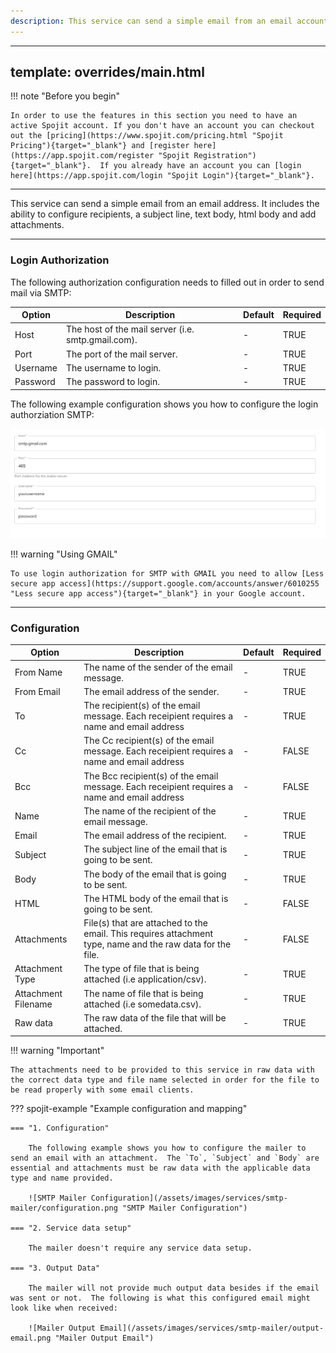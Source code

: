 ```yaml
---
description: This service can send a simple email from an email account.  It includes the ability to configure recipients, a subject line, text body, html body and add attachments. This SMTP mailer service can be added to your workflow and connect and share data with other services.
---
```

---
template: overrides/main.html
---
!!! note "Before you begin" 

    In order to use the features in this section you need to have an active Spojit account. If you don't have an account you can checkout out the [pricing](https://www.spojit.com/pricing.html "Spojit Pricing"){target="_blank"} and [register here](https://app.spojit.com/register "Spojit Registration"){target="_blank"}.  If you already have an account you can [login here](https://app.spojit.com/login "Spojit Login"){target="_blank"}.
___

This service can send a simple email from an email address.  It includes the ability to configure recipients, a subject line, text body, html body and add attachments.

___
### Login Authorization

The following authorization configuration needs to filled out in order to send mail via SMTP:

| Option | Description | Default | Required |
| ----------- | ----------- | ----------- | ----------- |
| Host | The host of the mail server (i.e. smtp.gmail.com). | - | TRUE |
| Port | The port of the mail server. | - | TRUE |
| Username | The username to login. | - | TRUE |
| Password | The password to login. | - | TRUE |

The following example configuration shows you how to configure the login authorziation SMTP:

![SMTP Login Authorization Configuration](/assets/images/services/smtp-mailer/login-authorization-configuration.png "SMTP Login Authorization Configuration")

!!! warning "Using GMAIL" 

    To use login authorization for SMTP with GMAIL you need to allow [Less secure app access](https://support.google.com/accounts/answer/6010255 "Less secure app access"){target="_blank"} in your Google account.
___
### Configuration

| Option | Description | Default | Required |
| ----------- | ----------- | ----------- | ----------- |
| From Name | The name of the sender of the email message. | - | TRUE |
| From Email | The email address of the sender. | - | TRUE |
| To | The recipient(s) of the email message.  Each receipient requires a name and email address | - | TRUE |
| Cc | The Cc recipient(s) of the email message.  Each receipient requires a name and email address | - | FALSE |
| Bcc | The Bcc recipient(s) of the email message.  Each receipient requires a name and email address | - | FALSE |
| Name | The name of the recipient of the email message. | - | TRUE |
| Email | The email address of the recipient. | - | TRUE |
| Subject | The subject line of the email that is going to be sent. | - | TRUE |
| Body | The body of the email that is going to be sent. | - | TRUE |
| HTML | The HTML body of the email that is going to be sent. | - | FALSE |
| Attachments | File(s) that are attached to the email.  This requires attachment type, name and the raw data for the file. | - | FALSE |
| Attachment Type | The type of file that is being attached (i.e application/csv). | - | TRUE |
| Attachment Filename | The name of file that is being attached (i.e somedata.csv). | - | TRUE |
| Raw data | The raw data of the file that will be attached. | - | TRUE |

!!! warning "Important"

    The attachments need to be provided to this service in raw data with the correct data type and file name selected in order for the file to be read properly with some email clients.

??? spojit-example "Example configuration and mapping"

    === "1. Configuration"

        The following example shows you how to configure the mailer to send an email with an attachment.  The `To`, `Subject` and `Body` are essential and attachments must be raw data with the applicable data type and name provided.

        ![SMTP Mailer Configuration](/assets/images/services/smtp-mailer/configuration.png "SMTP Mailer Configuration")

    === "2. Service data setup"

        The mailer doesn't require any service data setup.
    
    === "3. Output Data"

        The mailer will not provide much output data besides if the email was sent or not.  The following is what this configured email might look like when received:

        ![Mailer Output Email](/assets/images/services/smtp-mailer/output-email.png "Mailer Output Email")

